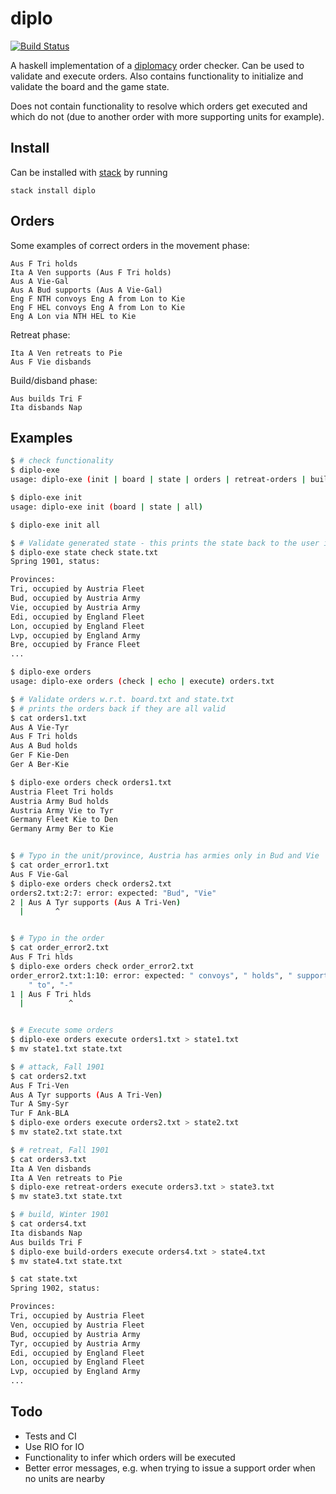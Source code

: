 # diplo

[![Build Status](https://travis-ci.org/paasim/diplo.svg?branch=master)](https://travis-ci.org/paasim/diplo)

A haskell implementation of a [diplomacy] order checker. Can be used to validate and execute orders. Also contains functionality to initialize and validate the board and the game state.

Does not contain functionality to resolve which orders get executed and which do not (due to another order with more supporting units for example).

## Install
Can be installed with [stack] by running

    stack install diplo


## Orders

Some examples of correct orders in the movement phase:

```
Aus F Tri holds
Ita A Ven supports (Aus F Tri holds)
Aus A Vie-Gal
Aus A Bud supports (Aus A Vie-Gal)
Eng F NTH convoys Eng A from Lon to Kie
Eng F HEL convoys Eng A from Lon to Kie
Eng A Lon via NTH HEL to Kie
```

Retreat phase:

```
Ita A Ven retreats to Pie
Aus F Vie disbands 
```

Build/disband phase:

```
Aus builds Tri F
Ita disbands Nap
```


## Examples

```bash
$ # check functionality
$ diplo-exe
usage: diplo-exe (init | board | state | orders | retreat-orders | build-orders)

$ diplo-exe init
usage: diplo-exe init (board | state | all)

$ diplo-exe init all

$ # Validate generated state - this prints the state back to the user if the file is valid
$ diplo-exe state check state.txt
Spring 1901, status:

Provinces:
Tri, occupied by Austria Fleet
Bud, occupied by Austria Army
Vie, occupied by Austria Army
Edi, occupied by England Fleet
Lon, occupied by England Fleet
Lvp, occupied by England Army
Bre, occupied by France Fleet
...

$ diplo-exe orders
usage: diplo-exe orders (check | echo | execute) orders.txt

$ # Validate orders w.r.t. board.txt and state.txt
$ # prints the orders back if they are all valid
$ cat orders1.txt
Aus A Vie-Tyr
Aus F Tri holds
Aus A Bud holds
Ger F Kie-Den
Ger A Ber-Kie

$ diplo-exe orders check orders1.txt
Austria Fleet Tri holds
Austria Army Bud holds
Austria Army Vie to Tyr
Germany Fleet Kie to Den
Germany Army Ber to Kie


$ # Typo in the unit/province, Austria has armies only in Bud and Vie
$ cat order_error1.txt
Aus F Vie-Gal
$ diplo-exe orders check orders2.txt
orders2.txt:2:7: error: expected: "Bud", "Vie"
2 | Aus A Tyr supports (Aus A Tri-Ven) 
  |       ^                            


$ # Typo in the order
$ cat order_error2.txt
Aus F Tri hlds
$ diplo-exe orders check order_error2.txt
order_error2.txt:1:10: error: expected: " convoys", " holds", " supports",
    " to", "-"
1 | Aus F Tri hlds 
  |          ^     


$ # Execute some orders
$ diplo-exe orders execute orders1.txt > state1.txt
$ mv state1.txt state.txt

$ # attack, Fall 1901
$ cat orders2.txt
Aus F Tri-Ven
Aus A Tyr supports (Aus A Tri-Ven)
Tur A Smy-Syr
Tur F Ank-BLA
$ diplo-exe orders execute orders2.txt > state2.txt
$ mv state2.txt state.txt

$ # retreat, Fall 1901
$ cat orders3.txt
Ita A Ven disbands
Ita A Ven retreats to Pie
$ diplo-exe retreat-orders execute orders3.txt > state3.txt
$ mv state3.txt state.txt

$ # build, Winter 1901
$ cat orders4.txt
Ita disbands Nap
Aus builds Tri F
$ diplo-exe build-orders execute orders4.txt > state4.txt
$ mv state4.txt state.txt

$ cat state.txt
Spring 1902, status:

Provinces:
Tri, occupied by Austria Fleet
Ven, occupied by Austria Fleet
Bud, occupied by Austria Army
Tyr, occupied by Austria Army
Edi, occupied by England Fleet
Lon, occupied by England Fleet
Lvp, occupied by England Army
...
```

## Todo

- Tests and CI
- Use RIO for IO
- Functionality to infer which orders will be executed
- Better error messages, e.g. when trying to issue a support order when no units are nearby

[diplomacy]: https://en.wikipedia.org/wiki/Diplomacy_(game)
[stack]: https://github.com/commercialhaskell/stack

